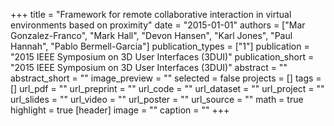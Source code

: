 +++
title = "Framework for remote collaborative interaction in virtual environments based on proximity"
date = "2015-01-01"
authors = ["Mar Gonzalez-Franco", "Mark Hall", "Devon Hansen", "Karl Jones", "Paul Hannah", "Pablo Bermell-Garcia"]
publication_types = ["1"]
publication = "2015 IEEE Symposium on 3D User Interfaces (3DUI)"
publication_short = "2015 IEEE Symposium on 3D User Interfaces (3DUI)"
abstract = ""
abstract_short = ""
image_preview = ""
selected = false
projects = []
tags = []
url_pdf = ""
url_preprint = ""
url_code = ""
url_dataset = ""
url_project = ""
url_slides = ""
url_video = ""
url_poster = ""
url_source = ""
math = true
highlight = true
[header]
image = ""
caption = ""
+++
